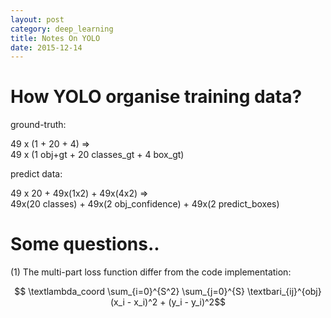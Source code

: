 ```yaml
---
layout: post
category: deep_learning
title: Notes On YOLO
date: 2015-12-14
---
```


# How YOLO organise training data?

ground-truth:

49 x (1 + 20 + 4) =>  <br />
  49 x (1 obj+gt + 20 classes_gt + 4 box_gt)

predict data:

49 x 20 + 49x(1x2) + 49x(4x2) =>  <br /> 
  49x(20 classes) + 49x(2 obj_confidence) + 49x(2 predict_boxes)
  
# Some questions..

(1) The multi-part loss function differ from the code implementation:

$$ \textlambda_coord \sum_{i=0}^{S^2} \sum_{j=0}^{S} \textbari_{ij}^{obj} (x_i - x_i)^2 + (y_i - y_i)^2$$